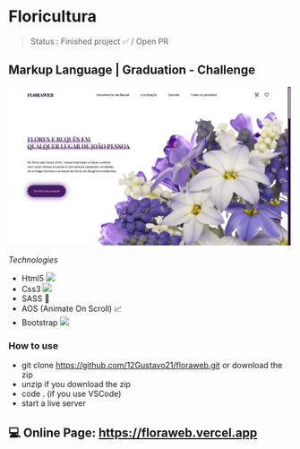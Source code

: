 # Floricultura

> Status : Finished project ✅ / Open PR

## Markup Language | Graduation - Challenge

<img width ='800px' src ='./assets/img/home-print.png' />

_Technologies_

- Html5 <img width="15px" src="https://cdn-icons-png.flaticon.com/512/4943/4943029.png" />
- Css3 <img width="15px" src="https://cdn-icons-png.flaticon.com/512/732/732190.png" />
- SASS 🎨
- AOS (Animate On Scroll) 📈
- Bootstrap <img width="15px" src="https://cdn-icons-png.flaticon.com/512/5968/5968672.png" />

### How to use

- git clone https://github.com/12Gustavo21/floraweb.git or download the zip
- unzip if you download the zip
- code . (if you use VSCode)
- start a live server

## 💻 Online Page: https://floraweb.vercel.app
